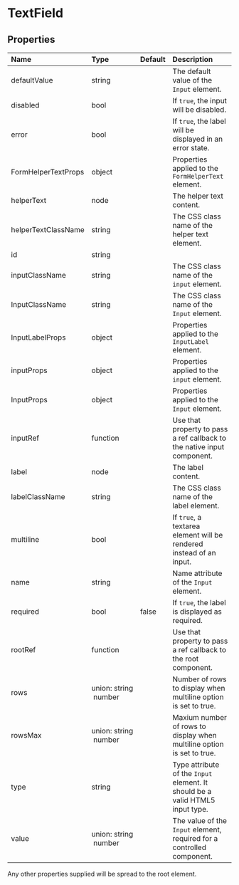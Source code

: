 # TextField



## Properties
| Name | Type | Default | Description |
|:-----|:-----|:--------|:------------|
| defaultValue | string |  | The default value of the `Input` element. |
| disabled | bool |  | If `true`, the input will be disabled. |
| error | bool |  | If `true`, the label will be displayed in an error state. |
| FormHelperTextProps | object |  | Properties applied to the `FormHelperText` element. |
| helperText | node |  | The helper text content. |
| helperTextClassName | string |  | The CSS class name of the helper text element. |
| id | string |  |  |
| inputClassName | string |  | The CSS class name of the `input` element. |
| InputClassName | string |  | The CSS class name of the `Input` element. |
| InputLabelProps | object |  | Properties applied to the `InputLabel` element. |
| inputProps | object |  | Properties applied to the `input` element. |
| InputProps | object |  | Properties applied to the `Input` element. |
| inputRef | function |  | Use that property to pass a ref callback to the native input component. |
| label | node |  | The label content. |
| labelClassName | string |  | The CSS class name of the label element. |
| multiline | bool |  | If `true`, a textarea element will be rendered instead of an input. |
| name | string |  | Name attribute of the `Input` element. |
| required | bool | false | If `true`, the label is displayed as required. |
| rootRef | function |  | Use that property to pass a ref callback to the root component. |
| rows | union:&nbsp;string<br>&nbsp;number<br> |  | Number of rows to display when multiline option is set to true. |
| rowsMax | union:&nbsp;string<br>&nbsp;number<br> |  | Maxium number of rows to display when multiline option is set to true. |
| type | string |  | Type attribute of the `Input` element. It should be a valid HTML5 input type. |
| value | union:&nbsp;string<br>&nbsp;number<br> |  | The value of the `Input` element, required for a controlled component. |

Any other properties supplied will be spread to the root element.


